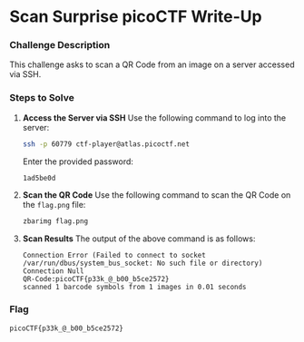 # Scan Surprise picoCTF Write-Up

### Challenge Description
This challenge asks to scan a QR Code from an image on a server accessed via SSH.

### Steps to Solve

1. **Access the Server via SSH**
   Use the following command to log into the server:
   ```bash
   ssh -p 60779 ctf-player@atlas.picoctf.net
   ```
   Enter the provided password:
   ```
   1ad5be0d
   ```

2. **Scan the QR Code**
   Use the following command to scan the QR Code on the `flag.png` file:
   ```bash
   zbarimg flag.png
   ```

3. **Scan Results**
   The output of the above command is as follows:
   ```
   Connection Error (Failed to connect to socket /var/run/dbus/system_bus_socket: No such file or directory)
   Connection Null
   QR-Code:picoCTF{p33k_@_b00_b5ce2572}
   scanned 1 barcode symbols from 1 images in 0.01 seconds
   ```

### Flag
```
picoCTF{p33k_@_b00_b5ce2572}
```